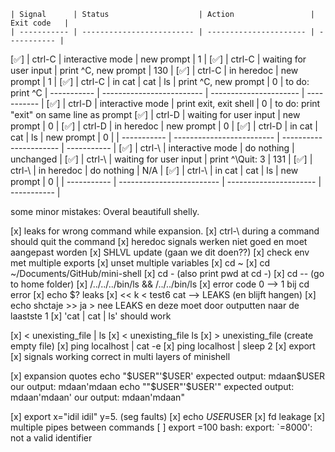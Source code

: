 	| Signal      | Status                    | Action                 | Exit code   |
	| ----------- | ------------------------- | ---------------------- | ----------- |
[✅] | ctrl-C      | interactive mode          | new prompt             | 1           |
[✅] | ctrl-C      | waiting for user input    | print ^C, new prompt   | 130         |
[✅] | ctrl-C      | in heredoc                | new prompt             | 1           |
[✅] | ctrl-C      | in cat | cat | ls         | print ^C, new prompt   | 0           | to do: print ^C
  	| ----------- | ------------------------- | ---------------------- | ----------- |
[✅] | ctrl-D      | interactive mode          | print exit, exit shell | 0           | to do: print "exit" on same line as prompt
[✅] | ctrl-D      | waiting for user input    | new prompt             | 0           |
[✅] | ctrl-D      | in heredoc                | new prompt             | 0           |
[✅] | ctrl-D      | in cat | cat | ls         | new prompt             | 0           |
	| ----------- | ------------------------- | ---------------------- | ----------- |
[✅] | ctrl-\      | interactive mode          | do nothing             | unchanged   |
[✅] | ctrl-\      | waiting for user input    | print ^\Quit: 3        | 131         |
[✅] | ctrl-\      | in heredoc                | do nothing             | N/A         |
[✅] | ctrl-\      | in cat | cat | ls         | new prompt             | 0           |
	| ----------- | ------------------------- | ---------------------- | ----------- |






some minor mistakes: Overal beautifull shelly.

[x] leaks for wrong command while expansion. 
[x] ctrl-\ during a command should quit the command
[x] heredoc signals werken niet goed en moet aangepast worden
[x] SHLVL update (gaan we dit doen??)
[x] check env met multiple exports
[x] unset multiple variables
[x] cd ~
[x] cd ~/Documents/GitHub/mini-shell
[x] cd - (also print pwd at cd -)
[x] cd -- (go to home folder)
[x] /../../../bin/ls && /../../bin/ls
[x] error code 0 --> 1 bij cd error
[x] echo $? leaks 
[x] << k < test6 cat --> LEAKS (en blijft hangen)
[x] echo shctaje >> ja > nee LEAKS en deze moet door outputten naar de laastste 1
[x] 'cat | cat | ls' should work

[x] < unexisting_file | ls
[x] < unexisting_file  ls
[x] > unexisting_file (create empty file)
[x] ping localhost | cat -e
[x] ping localhost | sleep 2
[x] export
[x] signals working correct in multi layers of minishell

[x] expansion quotes
	echo "$USER"'$USER'
		expected output:	mdaan$USER
		our output:			mdaan'mdaan
	echo ""$USER"'$USER'"
		expected output:	mdaan'mdaan'
		our output:			mdaan'mdaan"

[x] export x="idil idil" y=5. (seg faults)
[x] echo $USER$USER
[x] fd leakage
[x] multiple pipes between commands
[ ] export =100
	bash: export: `=8000': not a valid identifier
